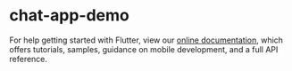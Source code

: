 # chat-app-demo



For help getting started with Flutter, view our
[online documentation](https://flutter.dev/docs), which offers tutorials,
samples, guidance on mobile development, and a full API reference.